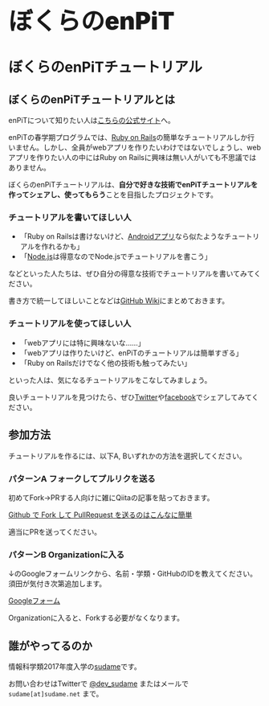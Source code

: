 <h1><span style="font-size:3rem;font-weight:900;">ぼくらのenPiT</span></h1>

# ぼくらのenPiTチュートリアル

## ぼくらのenPiTチュートリアルとは

enPiTについて知りたい人は[こちらの公式サイト](http://enpit.coins.tsukuba.ac.jp/)へ。

enPiTの春学期プログラムでは、[Ruby on Rails](https://rubyonrails.org/)の簡単なチュートリアルしか行いません。しかし、全員がwebアプリを作りたいわけではないでしょうし、webアプリを作りたい人の中にはRuby on Railsに興味は無い人がいても不思議ではありません。

ぼくらのenPiTチュートリアルは、**自分で好きな技術でenPiTチュートリアルを作ってシェアし、使ってもらう**ことを目指したプロジェクトです。

### チュートリアルを書いてほしい人

- 「Ruby on Railsは書けないけど、[Androidアプリ](https://developer.android.com/)なら似たようなチュートリアルを作れるかも」
- 「[Node.js](https://nodejs.org)は得意なのでNode.jsでチュートリアルを書こう」

などといった人たちは、ぜひ自分の得意な技術でチュートリアルを書いてみてください。

書き方で統一してほしいことなどは[GitHub Wiki](https://github.com/bokurano-enpit-2019/tutorial/wiki)にまとめておきます。

### チュートリアルを使ってほしい人

- 「webアプリには特に興味ないな……」
- 「webアプリは作りたいけど、enPiTのチュートリアルは簡単すぎる」
- 「Ruby on Railsだけでなく他の技術も触ってみたい」

といった人は、気になるチュートリアルをこなしてみましょう。

良いチュートリアルを見つけたら、ぜひ[Twitter](https://twitter.com)や[facebook](https://facebook.com)でシェアしてみてください。

## 参加方法

チュートリアルを作るには、以下A, Bいずれかの方法を選択してください。

### パターンA フォークしてプルリクを送る

初めてFork→PRする人向けに雑にQiitaの記事を貼っておきます。

[Github で Fork して PullRequest を送るのはこんなに簡単](https://qiita.com/YumaInaura/items/acff806290c8953d3185)

適当にPRを送ってください。

### パターンB Organizationに入る

↓のGoogleフォームリンクから、名前・学類・GitHubのIDを教えてください。須田が気付き次第追加します。

[Googleフォーム](https://forms.gle/jpbUYNaRaxedG85b8)

Organizationに入ると、Forkする必要がなくなります。

## 誰がやってるのか

情報科学類2017年度入学の[sudame](https://sudame.net)です。

お問い合わせはTwitterで [@dev_sudame](https://twitter.com/dev_sudame) またはメールで `sudame[at]sudame.net` まで。

